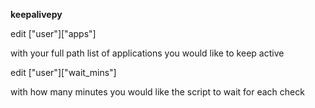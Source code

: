 **keepalivepy**

edit ["user"]["apps"]

with your full path list of applications you would like to keep active

edit ["user"]["wait_mins"]

with how many minutes you would like the script to wait for each check
